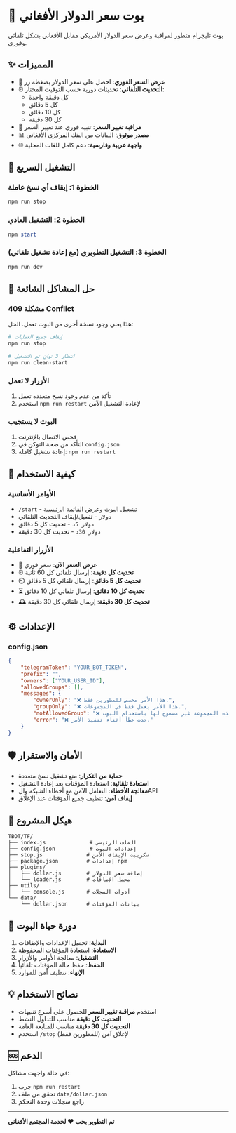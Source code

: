 # 🤖 بوت سعر الدولار الأفغاني

بوت تليجرام متطور لمراقبة وعرض سعر الدولار الأمريكي مقابل الأفغاني بشكل تلقائي وفوري.

## ✨ المميزات

- 🔄 **عرض السعر الفوري**: احصل على سعر الدولار بضغطة زر
- ⏰ **التحديث التلقائي**: تحديثات دورية حسب التوقيت المختار:
  - كل دقيقة واحدة
  - كل 5 دقائق 
  - كل 10 دقائق
  - كل 30 دقيقة
- 🔔 **مراقبة تغيير السعر**: تنبيه فوري عند تغيير السعر
- 📊 **مصدر موثوق**: البيانات من البنك المركزي الأفغاني
- 🌐 **واجهة عربية وفارسية**: دعم كامل للغات المحلية

## 🚀 التشغيل السريع

### الخطوة 1: إيقاف أي نسخ عاملة
```powershell
npm run stop
```

### الخطوة 2: التشغيل العادي
```powershell
npm start
```

### الخطوة 3: التشغيل التطويري (مع إعادة تشغيل تلقائي)
```powershell
npm run dev
```

## 🔧 حل المشاكل الشائعة

### مشكلة 409 Conflict
هذا يعني وجود نسخة أخرى من البوت تعمل. الحل:

```powershell
# إيقاف جميع العمليات
npm run stop

# انتظار 3 ثوانِ ثم التشغيل
npm run clean-start
```

### الأزرار لا تعمل
1. تأكد من عدم وجود نسخ متعددة تعمل
2. استخدم `npm run restart` لإعادة التشغيل الآمن

### البوت لا يستجيب
1. فحص الاتصال بالإنترنت
2. التأكد من صحة التوكن في `config.json`
3. إعادة تشغيل كاملة: `npm run restart`

## 📱 كيفية الاستخدام

### الأوامر الأساسية
- `/start` - تشغيل البوت وعرض القائمة الرئيسية
- `دولار` - تفعيل/إيقاف التحديث التلقائي
- `دولار 5د` - تحديث كل 5 دقائق
- `دولار 30د` - تحديث كل 30 دقيقة

### الأزرار التفاعلية
- 🔄 **عرض السعر الآن**: سعر فوري
- ⏰ **تحديث كل دقيقة**: إرسال تلقائي كل 60 ثانية
- ⏲️ **تحديث كل 5 دقائق**: إرسال تلقائي كل 5 دقائق
- ⏳ **تحديث كل 10 دقائق**: إرسال تلقائي كل 10 دقائق
- 🕰️ **تحديث كل 30 دقيقة**: إرسال تلقائي كل 30 دقيقة

## ⚙️ الإعدادات

### config.json
```json
{
    "telegramToken": "YOUR_BOT_TOKEN",
    "prefix": "",
    "owners": ["YOUR_USER_ID"],
    "allowedGroups": [],
    "messages": {
        "ownerOnly": "❌ هذا الأمر مخصص للمطورين فقط.",
        "groupOnly": "❌ هذا الأمر يعمل فقط في المجموعات.",
        "notAllowedGroup": "❌ هذه المجموعة غير مسموح لها باستخدام البوت.",
        "error": "❌ حدث خطأ أثناء تنفيذ الأمر."
    }
}
```

## 🛡️ الأمان والاستقرار

- **حماية من التكرار**: منع تشغيل نسخ متعددة
- **استعادة تلقائية**: استعادة المؤقتات بعد إعادة التشغيل
- **معالجة الأخطاء**: التعامل الآمن مع أخطاء الشبكة والAPI
- **إيقاف آمن**: تنظيف جميع المؤقتات عند الإغلاق

## 📂 هيكل المشروع

```
TBOT/TF/
├── index.js              # الملف الرئيسي
├── config.json           # إعدادات البوت
├── stop.js              # سكريبت الإيقاف الآمن
├── package.json         # إعدادات npm
├── plugins/
│   ├── dollar.js        # إضافة سعر الدولار
│   └── loader.js        # محمل الإضافات
├── utils/
│   └── console.js       # أدوات السجلات
└── data/
    └── dollar.json      # بيانات المؤقتات
```

## 🔄 دورة حياة البوت

1. **البداية**: تحميل الإعدادات والإضافات
2. **الاستعادة**: استعادة المؤقتات المحفوظة
3. **التشغيل**: معالجة الأوامر والأزرار
4. **الحفظ**: حفظ حالة المؤقتات تلقائياً
5. **الإنهاء**: تنظيف آمن للموارد

## 💡 نصائح الاستخدام

- استخدم **مراقبة تغيير السعر** للحصول على أسرع تنبيهات
- **التحديث كل دقيقة** مناسب للتداول النشط
- **التحديث كل 30 دقيقة** مناسب للمتابعة العامة
- استخدم `/stop` (للمطورين فقط) لإغلاق آمن

## 🆘 الدعم

في حالة واجهت مشاكل:
1. جرب `npm run restart`
2. تحقق من ملف `data/dollar.json`
3. راجع سجلات وحدة التحكم

---
**تم التطوير بحب ❤️ لخدمة المجتمع الأفغاني**
